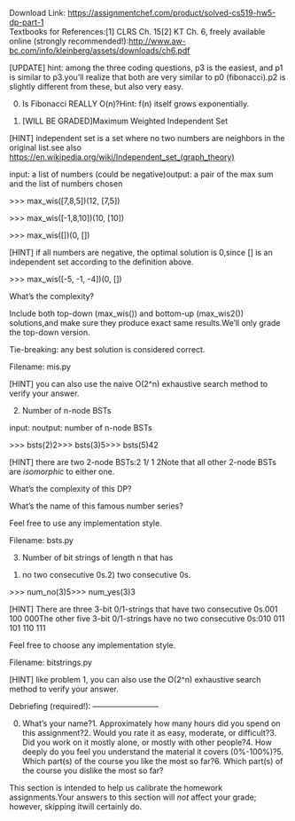 Download Link: https://assignmentchef.com/product/solved-cs519-hw5-dp-part-1
<br>
Textbooks for References:[1] CLRS Ch. 15[2] KT Ch. 6, freely available online (strongly recommended!):http://www.aw-bc.com/info/kleinberg/assets/downloads/ch6.pdf

[UPDATE] hint: among the three coding questions, p3 is the easiest, and p1 is similar to p3.you’ll realize that both are very similar to p0 (fibonacci).p2 is slightly different from these, but also very easy.

0. Is Fibonacci REALLY O(n)?Hint: f(n) itself grows exponentially.

1. [WILL BE GRADED]Maximum Weighted Independent Set

[HINT] independent set is a set where no two numbers are neighbors in the original list.see also https://en.wikipedia.org/wiki/Independent_set_(graph_theory)

input: a list of numbers (could be negative)output: a pair of the max sum and the list of numbers chosen

&gt;&gt;&gt; max_wis([7,8,5])(12, [7,5])

&gt;&gt;&gt; max_wis([-1,8,10])(10, [10])

&gt;&gt;&gt; max_wis([])(0, [])

[HINT] if all numbers are negative, the optimal solution is 0,since [] is an independent set according to the definition above.

&gt;&gt;&gt; max_wis([-5, -1, -4])(0, [])

What’s the complexity?

Include both top-down (max_wis()) and bottom-up (max_wis2()) solutions,and make sure they produce exact same results.We’ll only grade the top-down version.

Tie-breaking: any best solution is considered correct.

Filename: mis.py

[HINT] you can also use the naive O(2^n) exhaustive search method to verify your answer.

2. Number of n-node BSTs

input: noutput: number of n-node BSTs

&gt;&gt;&gt; bsts(2)2&gt;&gt;&gt; bsts(3)5&gt;&gt;&gt; bsts(5)42

[HINT] there are two 2-node BSTs:2 1/ 1 2Note that all other 2-node BSTs are *isomorphic* to either one.

What’s the complexity of this DP?

What’s the name of this famous number series?

Feel free to use any implementation style.

Filename: bsts.py

3. Number of bit strings of length n that has

1) no two consecutive 0s.2) two consecutive 0s.

&gt;&gt;&gt; num_no(3)5&gt;&gt;&gt; num_yes(3)3

[HINT] There are three 3-bit 0/1-strings that have two consecutive 0s.001 100 000The other five 3-bit 0/1-strings have no two consecutive 0s:010 011 101 110 111

Feel free to choose any implementation style.

Filename: bitstrings.py

[HINT] like problem 1, you can also use the O(2^n) exhaustive search method to verify your answer.

Debriefing (required!): ————————–

0. What’s your name?1. Approximately how many hours did you spend on this assignment?2. Would you rate it as easy, moderate, or difficult?3. Did you work on it mostly alone, or mostly with other people?4. How deeply do you feel you understand the material it covers (0%-100%)?5. Which part(s) of the course you like the most so far?6. Which part(s) of the course you dislike the most so far?

This section is intended to help us calibrate the homework assignments.Your answers to this section will *not* affect your grade; however, skipping itwill certainly do.